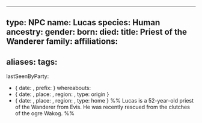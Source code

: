 ---
type: NPC
name: Lucas
species: Human
ancestry: 
gender: 
born: 
died: 
title: Priest of the Wanderer
family: 
affiliations: 
  - 
aliases: 
tags: 
  - 
lastSeenByParty: 
  - { date: , prefix: }
whereabouts: 
  - { date: , place: , region: , type: origin }
  - { date: , place: , region: , type: home }
%% Lucas is a 52-year-old priest of the Wanderer from Evis. He was recently rescued from the clutches of the ogre Wakog. %%

